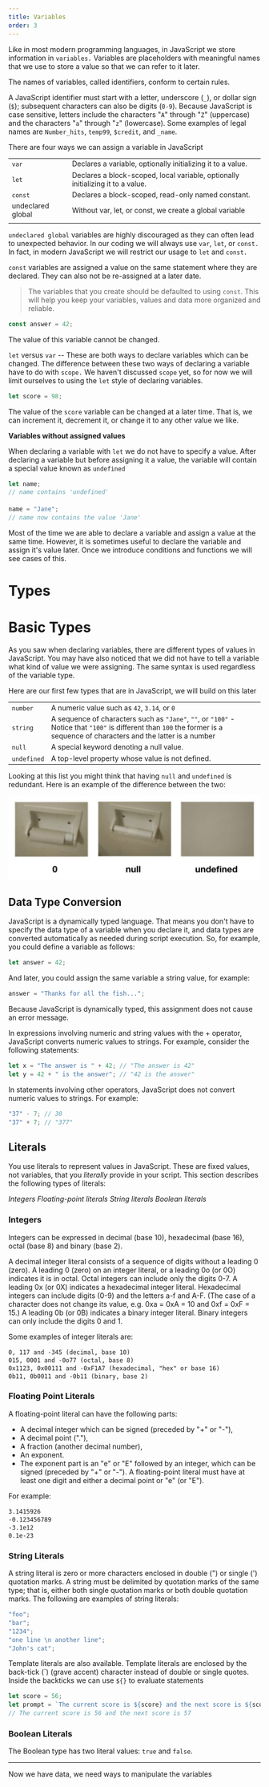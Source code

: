 ```yaml
---
title: Variables
order: 3
---
```


Like in most modern programming languages, in JavaScript we store information in
`variables.` Variables are placeholders with meaningful names that we use to
store a value so that we can refer to it later.

The names of variables, called identifiers, conform to certain rules.

A JavaScript identifier must start with a letter, underscore (`_`), or dollar
sign (`$`); subsequent characters can also be digits (`0-9`). Because JavaScript
is case sensitive, letters include the characters "`A`" through "`Z`"
(uppercase) and the characters "`a`" through "`z`" (lowercase). Some examples of
legal names are `Number_hits`, `temp99`, `$credit`, and `_name`.

There are four ways we can assign a variable in JavaScript

|                   |                                                                                 |
| ----------------- | ------------------------------------------------------------------------------- |
| `var`             | Declares a variable, optionally initializing it to a value.                     |
| `let`             | Declares a block-scoped, local variable, optionally initializing it to a value. |
| `const`           | Declares a block-scoped, read-only named constant.                              |
| undeclared global | Without var, let, or const, we create a global variable                         |
|                   |                                                                                 |

`undeclared global` variables are highly discouraged as they can often lead to
unexpected behavior. In our coding we will always use `var`, `let`, or `const.`
In fact, in modern JavaScript we will restrict our usage to `let` and `const.`

`const` variables are assigned a value on the same statement where they are
declared. They can also not be re-assigned at a later date.

> The variables that you create should be defaulted to using `const`. This will
> help you keep your variables, values and data more organized and reliable.

```javascript
const answer = 42;
```

The value of this variable cannot be changed.

`let` versus `var` -- These are both ways to declare variables which can be
changed. The difference between these two ways of declaring a variable have to
do with `scope.` We haven't discussed `scope` yet, so for now we will limit
ourselves to using the `let` style of declaring variables.

```javascript
let score = 98;
```

The value of the `score` variable can be changed at a later time. That is, we
can increment it, decrement it, or change it to any other value we like.

**Variables without assigned values**

When declaring a variable with `let` we do not have to specify a value. After
declaring a variable but before assigning it a value, the variable will contain
a special value known as `undefined`

```javascript
let name;
// name contains 'undefined'

name = "Jane";
// name now contains the value 'Jane'
```

Most of the time we are able to declare a variable and assign a value at the
same time. However, it is sometimes useful to declare the variable and assign
it's value later. Once we introduce conditions and functions we will see cases
of this.

# Types

# Basic Types

As you saw when declaring variables, there are different types of values in
JavaScript. You may have also noticed that we did not have to tell a variable
what kind of value we were assigning. The same syntax is used regardless of the
variable type.

Here are our first few types that are in JavaScript, we will build on this later

|             |                                                                                                                                                                             |     |
| ----------- | --------------------------------------------------------------------------------------------------------------------------------------------------------------------------- | --- |
| `number`    | A numeric value such as `42`, `3.14`, or `0`                                                                                                                                |
| `string`    | A sequence of characters such as `"Jane"`, `""`, or `"100"` - Notice that `"100"` is different than `100` the former is a sequence of characters and the latter is a number |
| `null`      | A special keyword denoting a null value.                                                                                                                                    |
| `undefined` | A top-level property whose value is not defined.                                                                                                                            |

Looking at this list you might think that having `null` and `undefined` is
redundant. Here is an example of the difference between the two:

![zero versus null versus undefined](./assets/zero-null-undefined.jpg)

## Data Type Conversion

JavaScript is a dynamically typed language. That means you don't have to specify
the data type of a variable when you declare it, and data types are converted
automatically as needed during script execution. So, for example, you could
define a variable as follows:

```javascript
let answer = 42;
```

And later, you could assign the same variable a string value, for example:

```javascript
answer = "Thanks for all the fish...";
```

Because JavaScript is dynamically typed, this assignment does not cause an error
message.

In expressions involving numeric and string values with the + operator,
JavaScript converts numeric values to strings. For example, consider the
following statements:

```javascript
let x = "The answer is " + 42; // "The answer is 42"
let y = 42 + " is the answer"; // "42 is the answer"
```

In statements involving other operators, JavaScript does not convert numeric
values to strings. For example:

```javascript
"37" - 7; // 30
"37" + 7; // "377"
```

## Literals

You use literals to represent values in JavaScript. These are fixed values, not
variables, that you _literally_ provide in your script. This section describes
the following types of literals:

_Integers_ _Floating-point literals_ _String literals_ _Boolean literals_

### Integers

Integers can be expressed in decimal (base 10), hexadecimal (base 16), octal
(base 8) and binary (base 2).

A decimal integer literal consists of a sequence of digits without a leading 0
(zero). A leading 0 (zero) on an integer literal, or a leading 0o (or 0O)
indicates it is in octal. Octal integers can include only the digits 0-7. A
leading 0x (or 0X) indicates a hexadecimal integer literal. Hexadecimal integers
can include digits (0-9) and the letters a-f and A-F. (The case of a character
does not change its value, e.g. 0xa = 0xA = 10 and 0xf = 0xF = 15.) A leading 0b
(or 0B) indicates a binary integer literal. Binary integers can only include the
digits 0 and 1.

Some examples of integer literals are:

```plain
0, 117 and -345 (decimal, base 10)
015, 0001 and -0o77 (octal, base 8)
0x1123, 0x00111 and -0xF1A7 (hexadecimal, "hex" or base 16)
0b11, 0b0011 and -0b11 (binary, base 2)
```

### Floating Point Literals

A floating-point literal can have the following parts:

- A decimal integer which can be signed (preceded by "+" or "-"),
- A decimal point ("."),
- A fraction (another decimal number),
- An exponent.
- The exponent part is an "e" or "E" followed by an integer, which can be signed
  (preceded by "+" or "-"). A floating-point literal must have at least one
  digit and either a decimal point or "e" (or "E").

For example:

```
3.1415926
-0.123456789
-3.1e12
0.1e-23
```

### String Literals

A string literal is zero or more characters enclosed in double (") or single (')
quotation marks. A string must be delimited by quotation marks of the same type;
that is, either both single quotation marks or both double quotation marks. The
following are examples of string literals:

```javascript
"foo";
"bar";
"1234";
"one line \n another line";
"John's cat";
```

Template literals are also available. Template literals are enclosed by the
back-tick (\`) (grave accent) character instead of double or single quotes.
Inside the backticks we can use `${}` to evaluate statements

```javascript
let score = 56;
let prompt = `The current score is ${score} and the next score is ${score + 1}`;
// The current score is 56 and the next score is 57
```

### Boolean Literals

The Boolean type has two literal values: `true` and `false`.

---

Now we have data, we need ways to manipulate the variables
